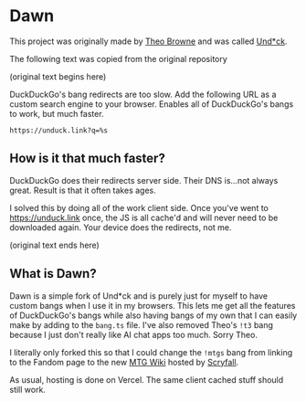 # Dawn

This project was originally made by [Theo Browne](https://github.com/t3dotgg) and was called [Und\*ck](https://github.com/t3dotgg/unduck).

The following text was copied from the original repository

(original text begins here)

DuckDuckGo's bang redirects are too slow. Add the following URL as a custom search engine to your browser. Enables all of DuckDuckGo's bangs to work, but much faster.

```
https://unduck.link?q=%s
```

## How is it that much faster?

DuckDuckGo does their redirects server side. Their DNS is...not always great. Result is that it often takes ages.

I solved this by doing all of the work client side. Once you've went to https://unduck.link once, the JS is all cache'd and will never need to be downloaded again. Your device does the redirects, not me.

(original text ends here)

## What is Dawn?

Dawn is a simple fork of Und\*ck and is purely just for myself to have custom bangs when I use it in my browsers. This lets me get all the features of DuckDuckGo's bangs while also having bangs of my own that I can easily make by adding to the `bang.ts` file. I've also removed Theo's `!t3` bang because I just don't really like AI chat apps too much. Sorry Theo.

I literally only forked this so that I could change the `!mtgs` bang from linking to the Fandom page to the new [MTG Wiki](https://mtg.wiki/) hosted by [Scryfall](htpps://scryfall.com/).

As usual, hosting is done on Vercel. The same client cached stuff should still work.
